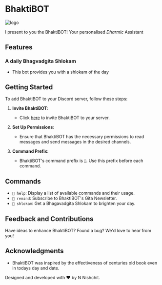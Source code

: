 # BhaktiBOT

![logo](https://github.com/nnish14/CCITask1/assets/121371298/095ba5ed-fc66-4d16-a009-184236ae6598)

I present to you the BhaktiBOT! Your personalised _Dharmic_ Assistant

## Features

### A daily Bhagvadgita Shlokam
- This bot provides you with a shlokam of the day
 
## Getting Started

To add BhaktiBOT to your Discord server, follow these steps:

1. **Invite BhaktiBOT**:
   - Click [here](link_to_invite) to invite BhaktiBOT to your server.
   
2. **Set Up Permissions**:
   - Ensure that BhaktiBOT has the necessary permissions to read messages and send messages in the desired channels.
   
3. **Command Prefix**:
   - BhaktiBOT's command prefix is `🙏`. Use this prefix before each command.

## Commands

- `🙏 help`: Display a list of available commands and their usage.
- `🙏 remind`: Subscribe to BhaktiBOT's Gita Newsletter.
- `🙏 shlokam`: Get a Bhagavadgita Shlokam to brighten your day.

## Feedback and Contributions

Have ideas to enhance BhaktiBOT? Found a bug? We'd love to hear from you! 

## Acknowledgments

- BhaktiBOT was inspired by the effectiveness of centuries old book even in todays day and date.

Designed and developed with ❤️ by N Nishchit.
